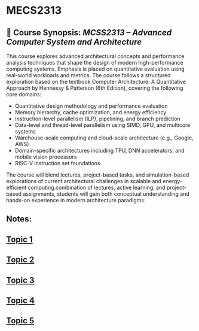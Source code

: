 # MECS2313
## 📘 Course Synopsis: *MCSS2313 – Advanced Computer System and Architecture*

This course explores advanced architectural concepts and performance analysis techniques that shape the design of modern high-performance computing systems. Emphasis is placed on quantitative evaluation using real-world workloads and metrics. The course follows a structured exploration based on the textbook Computer Architecture: A Quantitative Approach by Hennessy & Patterson (6th Edition), covering the following core domains:
*	Quantitative design methodology and performance evaluation
*	Memory hierarchy, cache optimization, and energy efficiency
*	Instruction-level parallelism (ILP), pipelining, and branch prediction
*	Data-level and thread-level parallelism using SIMD, GPU, and multicore systems
*	Warehouse-scale computing and cloud-scale architecture (e.g., Google, AWS)
*	Domain-specific architectures including TPU, DNN accelerators, and mobile vision processors
*	RISC-V instruction set foundations 

The course will blend lectures, project-based tasks, and simulation-based explorations of current architectural challenges in scalable and energy-efficient computing.combination of lectures, active learning, and project-based assignments, students will gain both conceptual understanding and hands-on experience in modern architecture paradigms.

## Notes: 
## [Topic 1](lect1.md)
## [Topic 2](lect2.md)
## [Topic 3](lect3.md)
## [Topic 4](lect4.md)
## [Topic 5](lect5.md)
